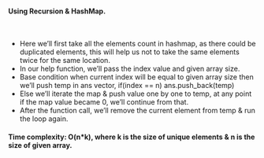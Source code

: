 #### Using Recursion & HashMap.
​
* Here we’ll first take all the elements count in hashmap, as there could be duplicated elements, this will help us not to take the same elements twice for the same location.
* In our help function, we’ll pass the index value and given array size.
* Base condition when current index will be equal to given array size then we’ll push temp in ans vector, if(index == n) ans.push_back(temp)
* Else we’ll iterate the map & push value one by one to temp, at any point if the map value became 0, we’ll continue from that.
* After the function call, we’ll remove the current element from temp & run the loop again.
​
#### Time complexity: O(n*k), where k is the size of unique elements & n is the size of given array.
​